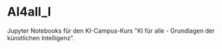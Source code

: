 # AI4all_I
Jupyter Notebooks für den KI-Campus-Kurs "KI für alle - Grundlagen der künstlichen Intelligenz".
